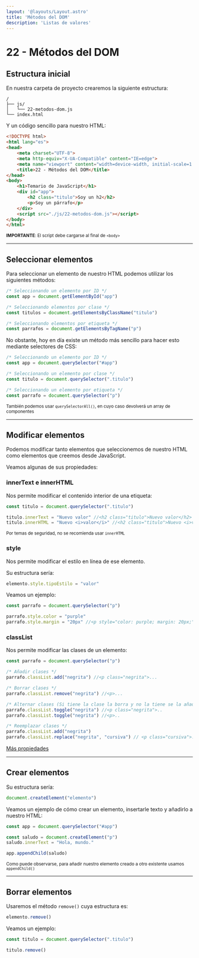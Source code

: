 ```yaml
---
layout: '@layouts/Layout.astro'
title: 'Métodos del DOM'
description: 'Listas de valores'
---
```

# 22 - Métodos del DOM

## Estructura inicial

En nuestra carpeta de proyecto crearemos la siguiente estructura:

```
/
├── js/
│   └── 22-metodos-dom.js
└── index.html
```

Y un código sencillo para nuestro HTML:

```html
<!DOCTYPE html>
<html lang="es">
<head>
    <meta charset="UTF-8">
    <meta http-equiv="X-UA-Compatible" content="IE=edge">
    <meta name="viewport" content="width=device-width, initial-scale=1.0">
    <title>22 - Métodos del DOM</title>
</head>
<body>
    <h1>Temario de JavaScript</h1>
    <div id="app">
        <h2 class="titulo">Soy un h2</h2>
        <p>Soy un párrafo</p>
    </div>
    <script src="./js/22-metodos-dom.js"></script>
</body>
</html>
```

<small><b>IMPORTANTE</b>: El script debe cargarse al final de `<body>`</small>

<hr>

## Seleccionar elementos

Para seleccionar un elemento de nuestro HTML podemos utilizar los siguientes métodos:

```js
/* Seleccionando un elemento por ID */
const app = document.getElementById("app")

/* Seleccionando elementos por clase */
const titulos = document.getElementsByClassName("titulo")

/* Seleccionando elementos por etiqueta */
const parrafos = document.getElementsByTagName("p")
```

No obstante, hoy en día existe un método más sencillo para hacer esto mediante selectores de CSS:

```js
/* Seleccionando un elemento por ID */
const app = document.querySelector("#app")

/* Seleccionando un elemento por clase */
const titulo = document.querySelector(".titulo")

/* Seleccionando un elemento por etiqueta */
const parrafo = document.querySelector("p")
```

<small>También podemos usar <code>querySelectorAll()</code>, en cuyo caso devolverá un array de componentes</small>

<hr>

## Modificar elementos

Podemos modificar tanto elementos que seleccionemos de nuestro HTML como elementos que creemos desde JavaScript.

Veamos algunas de sus propiedades:

### innerText e innerHTML

Nos permite modificar el contenido interior de una etiqueta: 

```js
const titulo = document.querySelector(".titulo")

titulo.innerText = "Nuevo valor" //<h2 class="titulo">Nuevo valor</h2>
titulo.innerHTML = "Nuevo <i>valor</i>" //<h2 class="titulo">Nuevo <i>valor</i></h2>
```

<small>Por temas de seguridad, no se recomienda usar <code>innerHTML</code></small>

### style

Nos permite modificar el estilo en línea de ese elemento.

Su estructura sería:

```js
elemento.style.tipoEstilo = "valor"
```

Veamos un ejemplo:

```js
const parrafo = document.querySelector("p")

parrafo.style.color = "purple"
parrafo.style.margin = "20px" //<p style="color: purple; margin: 20px;">...
```

### classList

Nos permite modificar las clases de un elemento:

```js
const parrafo = document.querySelector("p")

/* Añadir clases */
parrafo.classList.add("negrita") //<p class="negrita">...

/* Borrar clases */
parrafo.classList.remove("negrita") //<p>...

/* Alternar clases (Si tiene la clase la borra y no la tiene se la añade) */
parrafo.classList.toggle("negrita") //<p class="negrita">..
parrafo.classList.toggle("negrita") //<p>..

/* Reemplazar clases */
parrafo.classList.add("negrita")
parrafo.classList.replace("negrita", "cursiva") // <p class="cursiva">...
```

[Más propiedades](https://developer.mozilla.org/en-US/docs/Web/API/Element)

<hr>

## Crear elementos

Su estructura sería:

```js
document.createElement("elemento")
```

Veamos un ejemplo de cómo crear un elemento, insertarle texto y añadirlo a nuestro HTML:

```js
const app = document.querySelector("#app")

const saludo = document.createElement("p")
saludo.innerText = "Hola, mundo."

app.appendChild(saludo)
```

<small>Como puede observarse, para añadir nuestro elemento creado a otro existente usamos <code>appendChild()</code></small>

<hr>

## Borrar elementos

Usaremos el método `remove()` cuya estructura es:

```js
elemento.remove()
```

Veamos un ejemplo:

```js
const titulo = document.querySelector(".titulo")

titulo.remove()
```